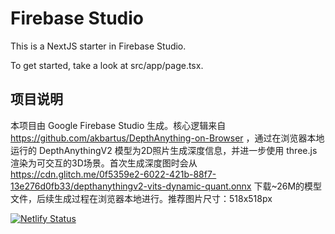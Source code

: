 # Firebase Studio

This is a NextJS starter in Firebase Studio.

To get started, take a look at src/app/page.tsx.

## 项目说明

本项目由 Google Firebase Studio 生成。核心逻辑来自 https://github.com/akbartus/DepthAnything-on-Browser ，通过在浏览器本地运行的 DepthAnythingV2 模型为2D照片生成深度信息，并进一步使用 three.js 渲染为可交互的3D场景。首次生成深度图时会从 https://cdn.glitch.me/0f5359e2-6022-421b-88f7-13e276d0fb33/depthanythingv2-vits-dynamic-quant.onnx 下载~26M的模型文件，后续生成过程在浏览器本地进行。推荐图片尺寸：518x518px

[![Netlify Status](https://api.netlify.com/api/v1/badges/15d46274-6d36-4865-a326-c33b47b097e0/deploy-status)](https://app.netlify.com/projects/depthviewer/deploys)
